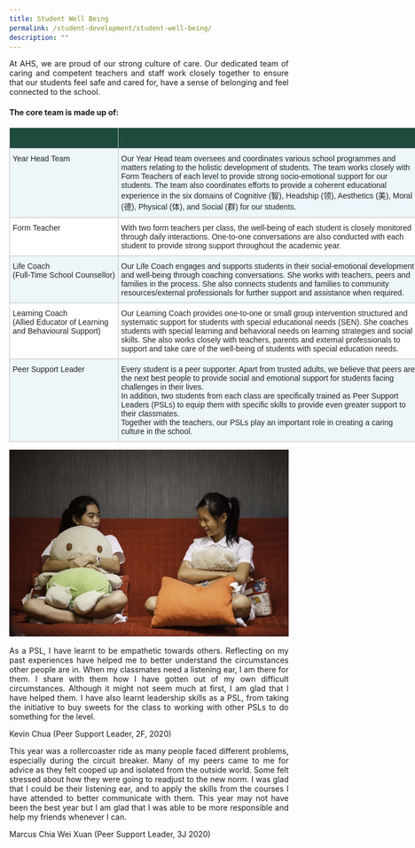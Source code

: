```yaml
---
title: Student Well Being
permalink: /student-development/student-well-being/
description: ""
---
```

<p align="justify">
At AHS, we are proud of our strong culture of care. Our dedicated team of caring and competent teachers and staff work closely together to ensure that our students feel safe and cared for, have a sense of belonging and feel connected to the school.</p>

#### The core team is made up of:

<table style="border-collapse:collapse;border-spacing:0;table-layout: fixed; width: 739px" class="tg"><colgroup><col style="width: 196px"><col style="width: 543px"></colgroup><thead><tr><th style="background-color:#1d4b3e;border-color:#c0c0c0;border-style:solid;border-width:1px;color:#FFF;font-family:Arial, sans-serif;font-size:14px;font-weight:bold;overflow:hidden;padding:10px 5px;text-align:left;vertical-align:top;word-break:normal"><br></th><th style="background-color:#1d4b3e;border-color:#c0c0c0;border-style:solid;border-width:1px;color:#FFF;font-family:Arial, sans-serif;font-size:14px;font-weight:bold;overflow:hidden;padding:10px 5px;text-align:left;vertical-align:top;word-break:normal"></th></tr></thead><tbody><tr><td style="background-color:#EDF6F9;border-color:#c0c0c0;border-style:solid;border-width:1px;color:#222;font-family:Arial, sans-serif;font-size:14px;overflow:hidden;padding:10px 5px;text-align:left;vertical-align:top;word-break:normal"><span style="color:#222;background-color:#EDF6F9">Year Head Team</span><br></td><td style="background-color:#EDF6F9;border-color:#c0c0c0;border-style:solid;border-width:1px;color:#222;font-family:Arial, sans-serif;font-size:14px;overflow:hidden;padding:10px 5px;text-align:left;vertical-align:top;word-break:normal"><span style="color:#222;background-color:#EDF6F9">Our Year Head team oversees and coordinates various school programmes and matters relating to the holistic development of students. The team works closely with Form Teachers of each level to provide strong socio-emotional support for our students. The team also coordinates efforts to provide a coherent educational experience in the six domains of Cognitive (智), Headship (领), Aesthetics (美), Moral (德), Physical (体), and Social (群) for our students.</span><br></td></tr><tr><td style="background-color:#FFF;border-color:#c0c0c0;border-style:solid;border-width:1px;color:#222;font-family:Arial, sans-serif;font-size:14px;overflow:hidden;padding:10px 5px;text-align:left;vertical-align:top;word-break:normal"><span style="color:#222;background-color:#FFF">Form Teacher</span><br></td><td style="background-color:#FFF;border-color:#c0c0c0;border-style:solid;border-width:1px;color:#222;font-family:Arial, sans-serif;font-size:14px;overflow:hidden;padding:10px 5px;text-align:left;vertical-align:top;word-break:normal"><span style="color:#222;background-color:#FFF">With two form teachers per class, the well-being of each student is closely monitored through daily interactions. One-to-one conversations are also conducted with each student to provide strong support throughout the academic year.</span><br></td></tr><tr><td style="background-color:#EDF6F9;border-color:#c0c0c0;border-style:solid;border-width:1px;color:#222;font-family:Arial, sans-serif;font-size:14px;overflow:hidden;padding:10px 5px;text-align:left;vertical-align:top;word-break:normal"><span style="color:#222;background-color:#EDF6F9">Life Coach</span><br><span style="color:#222;background-color:#EDF6F9">(Full-Time School Counsellor) </span></td><td style="background-color:#EDF6F9;border-color:#c0c0c0;border-style:solid;border-width:1px;color:#222;font-family:Arial, sans-serif;font-size:14px;overflow:hidden;padding:10px 5px;text-align:left;vertical-align:top;word-break:normal"><span style="color:#222;background-color:#EDF6F9">Our Life Coach engages and supports students in their social-emotional development and well-being through coaching conversations. She works with teachers, peers and families in the process. She also connects students and families to community resources/external professionals for further support and assistance when required.</span></td></tr><tr><td style="background-color:#FFF;border-color:#c0c0c0;border-style:solid;border-width:1px;color:#222;font-family:Arial, sans-serif;font-size:14px;overflow:hidden;padding:10px 5px;text-align:left;vertical-align:top;word-break:normal"><span style="color:#222;background-color:#FFF">Learning Coach</span><br><span style="color:#222;background-color:#FFF">(Allied Educator of Learning and Behavioural Support)</span><br></td><td style="background-color:#FFF;border-color:#c0c0c0;border-style:solid;border-width:1px;color:#222;font-family:Arial, sans-serif;font-size:14px;overflow:hidden;padding:10px 5px;text-align:left;vertical-align:top;word-break:normal"><span style="color:#222;background-color:#FFF">Our Learning Coach provides one-to-one or small group intervention structured and systematic support for students with special educational needs (SEN).  She coaches students with special learning and behavioral needs on learning strategies and social skills. She also works closely with teachers, parents and external professionals to support and take care of the well-being of students with special education needs.</span><br></td></tr><tr><td style="background-color:#EDF6F9;border-color:#c0c0c0;border-style:solid;border-width:1px;color:#222;font-family:Arial, sans-serif;font-size:14px;overflow:hidden;padding:10px 5px;text-align:left;vertical-align:top;word-break:normal"><span style="color:#222;background-color:#EDF6F9">Peer Support Leader </span></td><td style="background-color:#EDF6F9;border-color:#c0c0c0;border-style:solid;border-width:1px;color:#222;font-family:Arial, sans-serif;font-size:14px;overflow:hidden;padding:10px 5px;text-align:left;vertical-align:top;word-break:normal"><span style="color:#222;background-color:#EDF6F9">Every student is a peer supporter. Apart from trusted adults, we believe that peers are the next best people to provide social and emotional support for students facing challenges in their lives.</span><br><span style="color:#222;background-color:#EDF6F9">In addition, two students from each class are specifically trained as Peer Support Leaders (PSLs) to equip them with specific skills to provide even greater support to their classmates.</span><br><span style="color:#222;background-color:#EDF6F9">Together with the teachers, our PSLs play an important role in creating a caring culture in the school.</span></td></tr></tbody></table>

![student wb](/images/Student_Well-Being_01.jpg)

<p align="justify">
As a PSL, I have learnt to be empathetic towards others. Reflecting on my past experiences have helped me to better understand the circumstances other people are in. When my classmates need a listening ear, I am there for them. I share with them how I have gotten out of my own difficult circumstances. Although it might not seem much at first, I am glad that I have helped them. I have also learnt leadership skills as a PSL, from taking the initiative to buy sweets for the class to working with other PSLs to do something for the level.</p>
Kevin Chua (Peer Support Leader, 2F, 2020)<br>

<p align="justify">
This year was a rollercoaster ride as many people faced different problems, especially during the circuit breaker. Many of my peers came to me for advice as they felt cooped up and isolated from the outside world. Some felt stressed about how they were going to readjust to the new norm. I was glad that I could be their listening ear, and to apply the skills from the courses I have attended to better communicate with them. This year may not have been the best year but I am glad that I was able to be more responsible and help my friends whenever I can.</p>
Marcus Chia Wei Xuan (Peer Support Leader, 3J 2020)<br>